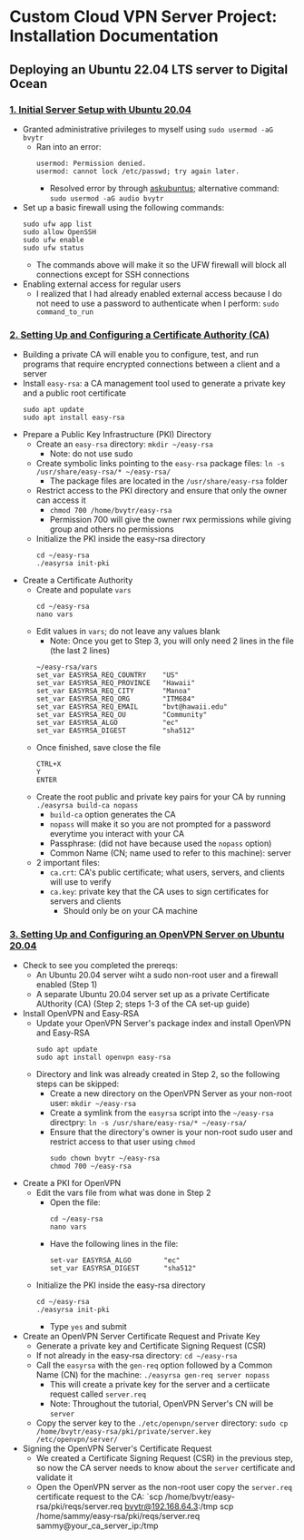 # Custom Cloud VPN Server Project: Installation Documentation

## Deploying an Ubuntu 22.04 LTS server to Digital Ocean

### [1. Initial Server Setup with Ubuntu 20.04](https://www.digitalocean.com/community/tutorials/initial-server-setup-with-ubuntu-20-04)
* Granted administrative privileges to myself using `sudo usermod -aG bvytr`
    * Ran into an error:
        ```
        usermod: Permission denied.
        usermod: cannot lock /etc/passwd; try again later.
        ```
        * Resolved error by through [askubuntus](https://askubuntu.com/questions/991685/usermod-cannot-lock-etc-passwd); alternative command: `sudo usermod -aG audio bvytr` 
* Set up a basic firewall using the following commands:
    ```
    sudo ufw app list
    sudo allow OpenSSH
    sudo ufw enable
    sudo ufw status
    ```
    * The commands above will make it so the UFW firewall will block all connections except for SSH connections 
* Enabling external access for regular users
    * I realized that I had already enabled external access because I do not need to use a password to authenticate when I perform: `sudo command_to_run`

### [2. Setting Up and Configuring a Certificate Authority (CA)](https://www.digitalocean.com/community/tutorials/how-to-set-up-and-configure-a-certificate-authority-ca-on-ubuntu-20-04)
* Building a private CA will enable you to configure, test, and run programs that require encrypted connections between a client and a server
* Install `easy-rsa`: a CA management tool used to generate a private key and a public root certificate
    ```
    sudo apt update
    sudo apt install easy-rsa
    ```
* Prepare a Public Key Infrastructure (PKI) Directory
    * Create an `easy-rsa` directory: `mkdir ~/easy-rsa`
        * Note: do not use sudo
    * Create symbolic links pointing to the `easy-rsa` package files: `ln -s /usr/share/easy-rsa/* ~/easy-rsa/`
        * The package files are located in the `/usr/share/easy-rsa` folder
    * Restrict access to the PKI directory and ensure that only the owner can access it
        * `chmod 700 /home/bvytr/easy-rsa`
        * Permission 700 will give the owner rwx permissions while giving group and others no permissions
    * Initialize the PKI inside the easy-rsa directory
        ```
        cd ~/easy-rsa
        ./easyrsa init-pki
        ``` 
* Create a Certificate Authority
    * Create and populate `vars`
        ```
        cd ~/easy-rsa
        nano vars
        ```
    * Edit values in `vars`; do not leave any values blank
        * Note: Once you get to Step 3, you will only need 2 lines in the file (the last 2 lines)
        ```
        ~/easy-rsa/vars
        set_var EASYRSA_REQ_COUNTRY    "US"
        set_var EASYRSA_REQ_PROVINCE   "Hawaii"
        set_var EASYRSA_REQ_CITY       "Manoa"
        set_var EASYRSA_REQ_ORG        "ITM684"
        set_var EASYRSA_REQ_EMAIL      "bvt@hawaii.edu"
        set_var EASYRSA_REQ_OU         "Community"
        set_var EASYRSA_ALGO           "ec"
        set_var EASYRSA_DIGEST         "sha512"
        ```
    * Once finished, save close the file
        ```
        CTRL+X 
        Y 
        ENTER
        ```
    * Create the root public and private key pairs for your CA by running `./easyrsa build-ca nopass`
        * `build-ca` option generates the CA    
        * `nopass` will make it so you are not prompted for a password everytime you interact with your CA
        * Passphrase: (did not have because used the `nopass` option)
        * Common Name (CN; name used to refer to this machine): server
    * 2 important files:
        * `ca.crt`: CA's public certificate; what users, servers, and clients will use to verify
        * `ca.key`: private key that the CA uses to sign certificates for servers and clients
            * Should only be on your CA machine

### [3. Setting Up and Configuring an OpenVPN Server on Ubuntu 20.04](https://www.digitalocean.com/community/tutorials/how-to-set-up-and-configure-an-openvpn-server-on-ubuntu-20-04)
* Check to see you completed the prereqs:
    * An Ubuntu 20.04 server wiht a sudo non-root user and a firewall enabled (Step 1)
    * A separate Ubuntu 20.04 server set up as a private Certificate AUthority (CA) (Step 2; steps 1-3 of the CA set-up guide)
* Install OpenVPN and Easy-RSA
    * Update your OpenVPN Server's package index and install OpenVPN and Easy-RSA
        ```
        sudo apt update
        sudo apt install openvpn easy-rsa
        ```
    * Directory and link was already created in Step 2, so the following steps can be skipped:
        * Create a new directory on the OpenVPN Server as your non-root user: `mkdir ~/easy-rsa`  
        * Create a symlink from the `easyrsa` script into the `~/easy-rsa` directpry: `ln -s /usr/share/easy-rsa/* ~/easy-rsa/`
        * Ensure that the directory's owner is your non-root sudo user and restrict access to that user using `chmod`
            ```
            sudo chown bvytr ~/easy-rsa
            chmod 700 ~/easy-rsa
            ```
* Create a PKI for OpenVPN
    * Edit the vars file from what was done in Step 2
        * Open the file:
            ```
            cd ~/easy-rsa
            nano vars
            ```
        * Have the following lines in the file:
            ```
            set-var EASYRSA_ALGO        "ec"
            set_var EASYRSA_DIGEST      "sha512"
            ```
    * Initialize the PKI inside the easy-rsa directory
        ```
        cd ~/easy-rsa
        ./easyrsa init-pki
        ``` 
        * Type `yes` and submit
* Create an OpenVPN Server Certificate Request and Private Key
    * Generate a private key and Certificate Signing Request (CSR) 
    * If not already in the easy-rsa directory: `cd ~/easy-rsa`
    * Call the `easyrsa` with the `gen-req` option followed by a Common Name (CN) for the machine: 
        `./easyrsa gen-req server nopass`
        * This will create a private key for the server and a certiicate request called `server.req`
        * Note: Throughout the tutorial, OpenVPN Server's CN will be `server`
    * Copy the server key to the `./etc/openvpn/server` directory:
        `sudo cp /home/bvytr/easy-rsa/pki/private/server.key /etc/openvpn/server/`
* Signing the OpenVPN Server's Certificate Request
    * We created a Certificate Signing Request (CSR) in the previous step, so now the CA server needs to know about the `server` certificate and validate it 
    * Open the OpenVPN server as the non-root user copy the `server.req` certificate request to the CA:
        `scp /home/bvytr/easy-rsa/pki/reqs/server.req bvytr@192.168.64.3:/tmp
        scp /home/sammy/easy-rsa/pki/reqs/server.req sammy@your_ca_server_ip:/tmp
        
    

    

    